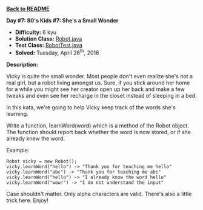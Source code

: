 <a href=https://github.com/michaelwm/KataDay><b>Back to README</b><a>

<b>Day #7: 80's Kids #7: She's a Small Wonder</b>

* <b>Difficulty:</b> 6 kyu
* <b>Solution Class:</b> [Robot.java](Robot.java)
* <b>Test Class:</b> [RobotTest.java](RobotTest.java)
* <b>Solved:</b> Tuesday, April 26<sup>th</sup>, 2016

<b>Description:</b>

Vicky is quite the small wonder. Most people don't even realize she's not a real girl, but a robot living amongst us. Sure, if you stick around her home for a while you might see her creator open up her back and make a few tweaks and even see her recharge in the closet instead of sleeping in a bed.

In this kata, we're going to help Vicky keep track of the words she's learning.

Write a function, learnWord(word) which is a method of the Robot object. The function should report back whether the word is now stored, or if she already knew the word.

Example:

<pre><code>Robot vicky = new Robot();
vicky.learnWord("hello") -> "Thank you for teaching me hello"
vicky.learnWord("abc") -> "Thank you for teaching me abc"
vicky.learnWord("hello") -> "I already know the word hello"
vicky.learnWord("wow!") -> "I do not understand the input"</code></pre>

Case shouldn't matter. Only alpha characters are valid. There's also a little trick here. Enjoy!